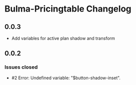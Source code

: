 # Bulma-Pricingtable Changelog

## 0.0.3

* Add variables for active plan shadow and transform

## 0.0.2

### Issues closed

* #2 Error: Undefined variable: "$button-shadow-inset".

